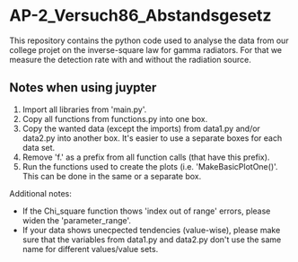 # AP-2_Versuch86_Abstandsgesetz

This repository contains the python code used to analyse the data from our college projet on the inverse-square law for gamma radiators. For that we measure the detection rate with and without the radiation source.

## Notes when using juypter

1) Import all libraries from 'main.py'.
2) Copy all functions from functions.py into one box.
3) Copy the wanted data (except the imports) from data1.py and/or data2.py into another box. It's easier to use a separate boxes for each data set.
4) Remove 'f.' as a prefix from all function calls (that have this prefix).
5) Run the functions used to create the plots (i.e. 'MakeBasicPlotOne()'. This can be done in the same or a separate box.

Additional notes:

- If the Chi_square function thows 'index out of range' errors, please widen the 'parameter_range'.
- If your data shows unecpected tendencies (value-wise), please make sure that the variables from data1.py and data2.py don't use the same name for different values/value sets.
